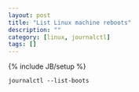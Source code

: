 ```yaml
---
layout: post
title: "List Linux machine reboots"
description: ""
category: [linux, journalctl]
tags: []
---
```

{% include JB/setup %}

    journalctl --list-boots